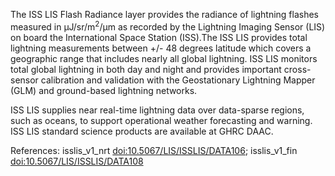 The ISS LIS Flash Radiance layer provides the radiance of lightning flashes measured in &mu;J/sr/m<sup>2</sup>/&mu;m as recorded by the Lightning Imaging Sensor (LIS) on board the International Space Station (ISS).The ISS LIS provides total lightning measurements between +/- 48 degrees latitude which covers a geographic range that includes nearly all global lightning. ISS LIS monitors total global lightning in both day and night and provides important cross-sensor calibration and validation with the Geostationary Lightning Mapper (GLM) and ground-based lightning networks.

ISS LIS supplies near real-time lightning data over data-sparse regions, such as oceans, to support operational weather forecasting and warning. ISS LIS standard science products are available at GHRC DAAC.

References: isslis_v1_nrt [doi:10.5067/LIS/ISSLIS/DATA106](https://doi.org/10.5067/LIS/ISSLIS/DATA106); isslis_v1_fin [doi:10.5067/LIS/ISSLIS/DATA108](https://doi.org/10.5067/LIS/ISSLIS/DATA108)
